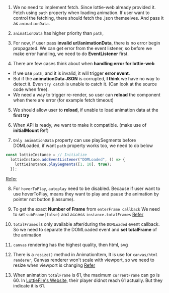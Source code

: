 1. We no need to implement fetch. Since lottie-web already provided it. Fetch using `path` property when loading animation. If user want to control the fetching, there should fetch the .json themselves. And pass it as `animationData`.

2. `animationData` has higher priority than `path`,

3. For now, if user pass **invalid url/animationData**, there is no error begin propagated. We can get error from the event listener, so before we make error handling, we need to do **EventListener** first.

4. There are few cases think about when **handling error for lottie-web**

- If we use `path`, and it is invalid, it will trigger **error event**.
- But if the **animationData JSON** is corrupted, **I think** we have no way to detect it. Even `try catch` is unable to catch it. (Can look at the source code when free).
- We need a way to trigger re-render, so user can **reload** the component when there are error (for example fetch timeout)

5. We should allow user to **reload**, if unable to load animation data at the **first try**

6. When <OffScreen /> API is ready, we want to make it compatible. (make use of **initialMount** Ref)

7. `Only animationData` property can use playSegments before DOMLoaded, if want `path` property works too, we need to do below

```ts
const lottieInstance = // Initialize
  lottieInstace.addEventListener("DOMLoaded", () => {
    lottieInstance.playSegments([1, 10], true);
  });
```

[Refer](https://github.com/airbnb/lottie-web/issues/1039)

8. For `hoverToPlay`, `autoplay` need to be disabled. Because if user want to use hoverToPlay, means they want to play and pause the animation by pointer not button (i assume).

9. To get the exact **Number of Frame** from `enterFrame callback` We need to set `subFrame(false)` and access `instance.totalFrames`
   [Refer]("https://github.com/airbnb/lottie-web/issues/967")

10. `totalFrames` is only available after/during the `DOMLoaded` event callback. So we need to separate the DOMLoaded event and **set totalFrame** of the animation

11. `canvas` rendering has the highest quality, then html, svg

12. There is a `resize()` method in AnimationItem, It is use for `canvas/html renderer`, Canvas renderer won't scale with viewport, so we need to resize when viewport is changing
    [Refer](https://github.com/airbnb/lottie-web/issues/2230)

13. When animation `totalFrame` is 61, the maximum `currentFrame` can go is 60. In [LottieFile's Website](https://lottiefiles.com), their player didnot reach 61 actually. But they indicate it is 61.
